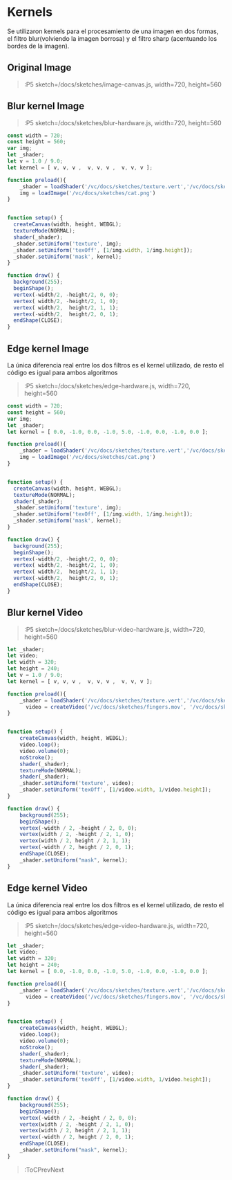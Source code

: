 # Kernels

Se utilizaron kernels para el procesamiento de una imagen en dos formas, el filtro blur(volviendo la imagen borrosa) y el filtro sharp (acentuando los bordes de la imagen).

## Original Image
> :P5 sketch=/docs/sketches/image-canvas.js, width=720, height=560

## Blur kernel Image
> :P5 sketch=/docs/sketches/blur-hardware.js, width=720, height=560
```js
const width = 720;
const height = 560;
var img; 
let _shader;
let v = 1.0 / 9.0;
let kernel = [ v, v, v ,  v, v, v ,  v, v, v ]; 

function preload(){
    _shader = loadShader('/vc/docs/sketches/texture.vert','/vc/docs/sketches/kernel-texture.frag');
    img = loadImage('/vc/docs/sketches/cat.png')  
}


function setup() {
  createCanvas(width, height, WEBGL);  
  textureMode(NORMAL);
  shader(_shader);
  _shader.setUniform('texture', img);
  _shader.setUniform('texOff', [1/img.width, 1/img.height]);
  _shader.setUniform('mask', kernel);
}

function draw() {
  background(255);
  beginShape();
  vertex(-width/2, -height/2, 0, 0);
  vertex( width/2, -height/2, 1, 0);
  vertex( width/2,  height/2, 1, 1);
  vertex(-width/2,  height/2, 0, 1);
  endShape(CLOSE);
}
```

## Edge kernel Image

La única diferencia real entre los dos filtros es el kernel utilizado, de resto el código es igual para ambos algoritmos

> :P5 sketch=/docs/sketches/edge-hardware.js, width=720, height=560
```js
const width = 720;
const height = 560;
var img; 
let _shader;
let kernel = [ 0.0, -1.0, 0.0, -1.0, 5.0, -1.0, 0.0, -1.0, 0.0 ]; 

function preload(){
    _shader = loadShader('/vc/docs/sketches/texture.vert','/vc/docs/sketches/kernel-texture.frag');
    img = loadImage('/vc/docs/sketches/cat.png')  
}


function setup() {
  createCanvas(width, height, WEBGL);  
  textureMode(NORMAL);
  shader(_shader);
  _shader.setUniform('texture', img);
  _shader.setUniform('texOff', [1/img.width, 1/img.height]);
  _shader.setUniform('mask', kernel);
}

function draw() {
  background(255);
  beginShape();
  vertex(-width/2, -height/2, 0, 0);
  vertex( width/2, -height/2, 1, 0);
  vertex( width/2,  height/2, 1, 1);
  vertex(-width/2,  height/2, 0, 1);
  endShape(CLOSE);
}
```
## Blur kernel Video
> :P5 sketch=/docs/sketches/blur-video-hardware.js, width=720, height=560
```js
let _shader;
let video;
let width = 320;
let height = 240;
let v = 1.0 / 9.0;
let kernel = [ v, v, v ,  v, v, v ,  v, v, v ]; 

function preload(){
    _shader = loadShader('/vc/docs/sketches/texture.vert','/vc/docs/sketches/kernel-texture.frag');
      video = createVideo('/vc/docs/sketches/fingers.mov', '/vc/docs/sketches/fingers.webm'); 
}


function setup() {
    createCanvas(width, height, WEBGL);
    video.loop();
    video.volume(0);
    noStroke();
    shader(_shader);
    textureMode(NORMAL);
    shader(_shader);
    _shader.setUniform('texture', video);
    _shader.setUniform('texOff', [1/video.width, 1/video.height]);
}

function draw() {
    background(255);
    beginShape();
    vertex(-width / 2, -height / 2, 0, 0);
    vertex(width / 2, -height / 2, 1, 0);
    vertex(width / 2, height / 2, 1, 1);
    vertex(-width / 2, height / 2, 0, 1);
    endShape(CLOSE);
    _shader.setUniform("mask", kernel);
}
```

## Edge kernel Video

La única diferencia real entre los dos filtros es el kernel utilizado, de resto el código es igual para ambos algoritmos

> :P5 sketch=/docs/sketches/edge-video-hardware.js, width=720, height=560
```js
let _shader;
let video;
let width = 320;
let height = 240;
let kernel = [ 0.0, -1.0, 0.0, -1.0, 5.0, -1.0, 0.0, -1.0, 0.0 ]; 

function preload(){
    _shader = loadShader('/vc/docs/sketches/texture.vert','/vc/docs/sketches/kernel-texture.frag');
      video = createVideo('/vc/docs/sketches/fingers.mov', '/vc/docs/sketches/fingers.webm'); 
}


function setup() {
    createCanvas(width, height, WEBGL);
    video.loop();
    video.volume(0);
    noStroke();
    shader(_shader);
    textureMode(NORMAL);
    shader(_shader);
    _shader.setUniform('texture', video);
    _shader.setUniform('texOff', [1/video.width, 1/video.height]);
}

function draw() {
    background(255);
    beginShape();
    vertex(-width / 2, -height / 2, 0, 0);
    vertex(width / 2, -height / 2, 1, 0);
    vertex(width / 2, height / 2, 1, 1);
    vertex(-width / 2, height / 2, 0, 1);
    endShape(CLOSE);
    _shader.setUniform("mask", kernel);
}
```

> :ToCPrevNext
